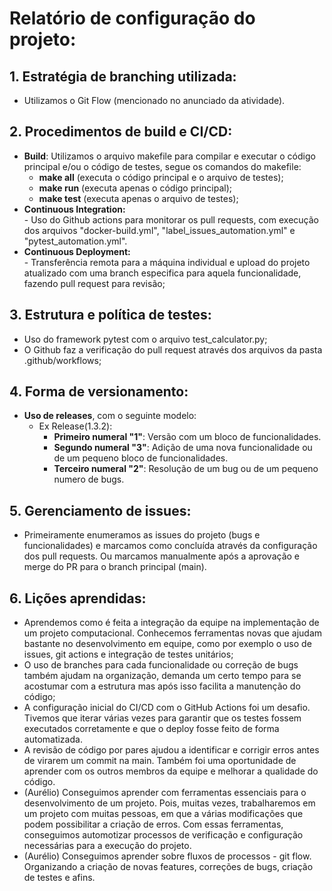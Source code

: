 # Relatório de configuração do projeto:

## 1. Estratégia de branching utilizada:
- Utilizamos o Git Flow (mencionado no anunciado da atividade). 

## 2. Procedimentos de build e CI/CD:
- **Build**: Utilizamos o arquivo makefile para compilar e executar o código principal e/ou o código de testes, segue os comandos do makefile:  
    - **make all** (executa o código principal e o arquivo de testes);  
    - **make run** (executa apenas o código principal);  
    - **make test** (executa apenas o arquivo de testes);
- **Continuous Integration:**  
      - Uso do Github actions para monitorar os pull requests, com execução dos arquivos "docker-build.yml", "label_issues_automation.yml" e "pytest_automation.yml".   
- **Continuous Deployment:**  
      - Transferência remota para a máquina individual e upload do projeto atualizado com uma branch especifica para aquela funcionalidade, fazendo pull request para revisão;

## 3. Estrutura e política de testes:
- Uso do framework pytest com o arquivo test_calculator.py;
- O Github faz a verificação do pull request através dos arquivos da pasta .github/workflows;

## 4. Forma de versionamento:
- **Uso de releases**, com o seguinte modelo:  
    - Ex Release(1.3.2):  
         - **Primeiro numeral "1"**: Versão com um bloco de funcionalidades.  
         - **Segundo numeral "3"**: Adição de uma nova funcionalidade ou de um pequeno bloco de funcionalidades.  
         - **Terceiro numeral "2"**: Resolução de um bug ou de um pequeno numero de bugs.

## 5. Gerenciamento de issues:
- Primeiramente enumeramos as issues do projeto (bugs e funcionalidades) e marcamos como concluída através da configuração dos pull requests. Ou marcamos manualmente após a aprovação e merge do PR para o branch principal (main).

## 6. Lições aprendidas:
- Aprendemos como é feita a integração da equipe na implementação de um projeto computacional. Conhecemos ferramentas novas que ajudam bastante no desenvolvimento em equipe, como por exemplo o uso de issues, git actions e integração de testes unitários;
- O uso de branches para cada funcionalidade ou correção de bugs também ajudam na organização, demanda um certo tempo para se acostumar com a estrutura mas após isso facilita a manutenção do código;
- A configuração inicial do CI/CD com o GitHub Actions foi um desafio. Tivemos que iterar várias vezes para garantir que os testes fossem executados corretamente e que o deploy fosse feito de forma automatizada.
- A revisão de código por pares ajudou a identificar e corrigir erros antes de virarem um commit na main. Também foi uma oportunidade de aprender com os outros membros da equipe e melhorar a qualidade do código.
- (Aurélio) Conseguimos aprender com ferramentas essenciais para o desenvolvimento de um projeto. Pois, muitas vezes, trabalharemos em um projeto com muitas pessoas, em que a várias modificações que podem possibilitar a criação de erros. Com essas ferramentas, conseguimos automotizar processos de verificação e configuração necessárias para a execução do projeto.
- (Aurélio) Conseguimos aprender sobre fluxos de processos - git flow. Organizando a criação de novas features, correções de bugs, criação de testes e afins. 
